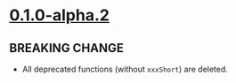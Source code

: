 # [0.1.0-alpha.2]

## BREAKING CHANGE

- All deprecated functions (without `xxxShort`) are deleted.

[0.1.0-alpha.2]: https://github.com/AccelByte/accelbyte-go-modular-sdk/compare/dsartifact-sdk/0.1.0-alpha.1..0.1.0-alpha.2
